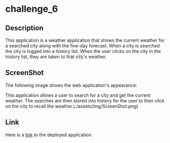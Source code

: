 # challenge_6

## Description
This application is a weather application that shows the current weather for a searched city along with the five-day forecast. When a city is searched the city is logged into a history list. When the user clicks on the city in the history list, they are taken to that city's weather.  


## ScreenShot
The following image shows the web application's appearance:

This application allows a user to search for a city and get the current weather. The searches are then stored into history for the user to then click on the city to recall the weather.(./assets/img/ScreenShot.png)

## Link
Here is a [link](https://ejc10d.github.io/challenge_6/) to the deployed application.